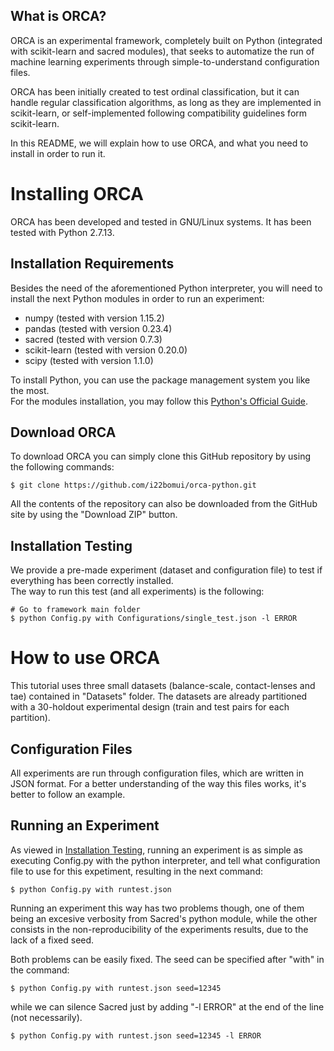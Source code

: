 ## What is ORCA?

ORCA is an experimental framework, completely built on Python (integrated with scikit-learn and sacred modules), 
that seeks to automatize the run of machine learning experiments through simple-to-understand configuration files.

ORCA has been initially created to test ordinal classification, but it can handle regular classification algorithms,
as long as they are implemented in scikit-learn, or self-implemented following compatibility guidelines form scikit-learn.

In this README, we will explain how to use ORCA, and what you need to install in order to run it.


# Installing ORCA

ORCA has been developed and tested in GNU/Linux systems. It has been tested with Python 2.7.13.

## Installation Requirements

Besides the need of the aforementioned Python interpreter, you will need to install the next Python modules
in order to run an experiment:

- numpy (tested with version 1.15.2)
- pandas (tested with version 0.23.4)
- sacred (tested with version 0.7.3)
- scikit-learn (tested with version 0.20.0)
- scipy (tested with version 1.1.0)

To install Python, you can use the package management system you like the most.\
For the modules installation, you may follow this [Python's Official Guide](https://docs.python.org/2/installing/index.html).

## Download ORCA

To download ORCA you can simply clone this GitHub repository by using the following commands:

  `$ git clone https://github.com/i22bomui/orca-python.git`
  
All the contents of the repository can also be downloaded from the GitHub site by using the "Download ZIP" button.

## Installation Testing

We provide a pre-made experiment (dataset and configuration file) to test if everything has been correctly installed.\
The way to run this test (and all experiments) is the following:

  ```
  # Go to framework main folder
  $ python Config.py with Configurations/single_test.json -l ERROR
  ```


# How to use ORCA


This tutorial uses three small datasets (balance-scale, contact-lenses and tae) contained in "Datasets" folder.
The datasets are already partitioned with a 30-holdout experimental design (train and test pairs for each partition).

## Configuration Files

All experiments are run through configuration files, which are written in JSON format. 
For a better understanding of the way this files works, it's better to follow an example.



## Running an Experiment

As viewed in [Installation Testing](#installation-testing), running an experiment is as simple as executing Config.py
with the python interpreter, and tell what configuration file to use for this expetiment, resulting in the next command:

  `$ python Config.py with runtest.json`

Running an experiment this way has two problems though, one of them being an excesive verbosity from Sacred's python module,
while the other consists in the non-reproducibility of the experiments results, due to the lack of a fixed seed.

Both problems can be easily fixed. The seed can be specified after "with" in the command:

  `$ python Config.py with runtest.json seed=12345`
  
while we can silence Sacred just by adding "-l ERROR" at the end of the line (not necessarily).

  `$ python Config.py with runtest.json seed=12345 -l ERROR`








